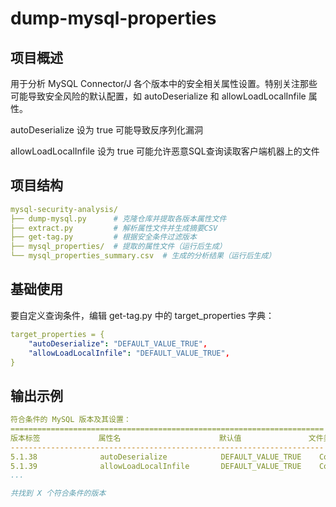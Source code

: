 # dump-mysql-properties


## 项目概述
用于分析 MySQL Connector/J 各个版本中的安全相关属性设置。特别关注那些可能导致安全风险的默认配置，如 autoDeserialize 和 allowLoadLocalInfile 属性。

autoDeserialize 设为 true 可能导致反序列化漏洞

allowLoadLocalInfile 设为 true 可能允许恶意SQL查询读取客户端机器上的文件

## 项目结构

```yaml
mysql-security-analysis/
├── dump-mysql.py      # 克隆仓库并提取各版本属性文件
├── extract.py         # 解析属性文件并生成摘要CSV
├── get-tag.py         # 根据安全条件过滤版本
├── mysql_properties/  # 提取的属性文件（运行后生成）
└── mysql_properties_summary.csv  # 生成的分析结果（运行后生成）
```

## 基础使用


要自定义查询条件，编辑 get-tag.py 中的 target_properties 字典：
```yaml
target_properties = {
    "autoDeserialize": "DEFAULT_VALUE_TRUE",
    "allowLoadLocalInfile": "DEFAULT_VALUE_TRUE",
}
```


## 输出示例

```yaml
符合条件的 MySQL 版本及其设置：
======================================================================
版本标签             属性名                      默认值               文件类型
----------------------------------------------------------------------
5.1.38              autoDeserialize            DEFAULT_VALUE_TRUE    ConnectionPropertiesImpl
5.1.39              allowLoadLocalInfile       DEFAULT_VALUE_TRUE    ConnectionPropertiesImpl
...

共找到 X 个符合条件的版本
```